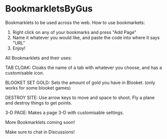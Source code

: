 # BookmarkletsByGus
Bookmarklets to be used across the web.
How to use bookmarkets: 
1. Right click on any of your bookmarks and press "Add Page"
2. Name it whatever you would like, and paste the code into where it says "URL"
3. Enjoy!


All Bookmarklets and their uses:

TAB CLOAK: Cloaks the name of a tab with whatever you choose, and has a customisable icon.

BLOOKET SET GOLD: Sets the amount of gold you have in Blooket. (only works for some blooket games)

DESTROY SITE: Use arrow keys to move and space to shoot. Fly a plane and destroy things to get points.

3-D PAGE: Makes a page 3-D with customisable settings.

More Bookmarklets coming soon!

Make sure to chat in Discussions!
